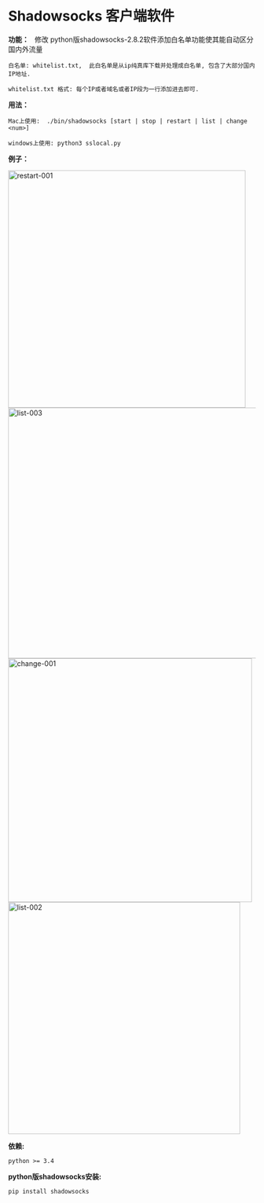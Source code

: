 # Shadowsocks 客户端软件


**功能：**
    修改 python版shadowsocks-2.8.2软件添加白名单功能使其能自动区分国内外流量

    白名单: whitelist.txt,  此白名单是从ip纯真库下载并处理成白名单, 包含了大部分国内IP地址.

    whitelist.txt 格式: 每个IP或者域名或者IP段为一行添加进去即可.

**用法：**

    Mac上使用:  ./bin/shadowsocks [start | stop | restart | list | change <num>]
    
    windows上使用: python3 sslocal.py

**例子：**

<img width="483" alt="restart-001" src="https://user-images.githubusercontent.com/7393682/27466207-825dda4e-580b-11e7-87dc-ee11012b59e9.png">
        
<img width="510" alt="list-003" src="https://user-images.githubusercontent.com/7393682/27466960-f2c9d918-5810-11e7-803f-27ba0d4c6742.png">
                
<img width="496" alt="change-001" src="https://user-images.githubusercontent.com/7393682/27466188-673523e4-580b-11e7-9988-b6e501cf0f15.png">
        
<img width="472" alt="list-002" src="https://user-images.githubusercontent.com/7393682/27466222-9cbded5c-580b-11e7-9a93-c0f5c0289f1f.png">



**依赖:**

    python >= 3.4

**python版shadowsocks安装:**

    pip install shadowsocks


